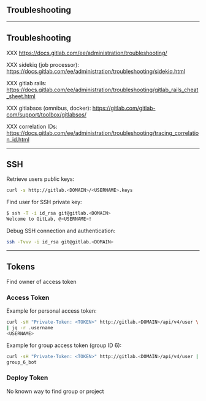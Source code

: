 <!-- .slide: id="gitlab_troubleshooting" class="vertical-center" -->

<i class="fa-duotone fa-briefcase-medical fa-8x fa-duotone-colors" style="float: right; color: grey;"></i>

## Troubleshooting

---

## Troubleshooting

XXX https://docs.gitlab.com/ee/administration/troubleshooting/

XXX sidekiq (job processor): https://docs.gitlab.com/ee/administration/troubleshooting/sidekiq.html

XXX gitlab rails: https://docs.gitlab.com/ee/administration/troubleshooting/gitlab_rails_cheat_sheet.html

XXX gitlabsos (omnibus, docker): https://gitlab.com/gitlab-com/support/toolbox/gitlabsos/

XXX correlation IDs: https://docs.gitlab.com/ee/administration/troubleshooting/tracing_correlation_id.html

---

## SSH

Retrieve users public keys:

```bash
curl -s http://gitlab.<DOMAIN>/<USERNAME>.keys
```

Find user for SSH private key:

```bash
$ ssh -T -i id_rsa git@gitlab.<DOMAIN>
Welcome to GitLab, @<USERNAME>!
```

Debug SSH connection and authentication:

```bash
ssh -Tvvv -i id_rsa git@gitlab.<DOMAIN>
```

---

## Tokens

Find owner of access token

### Access Token

Example for personal access token:

```bash
curl -sH "Private-Token: <TOKEN>" http://gitlab.<DOMAIN>/api/v4/user \
| jq -r .username
<USERNAME>
```

Example for group access token (group ID 6):

```bash
curl -sH "Private-Token: <TOKEN>" http://gitlab.<DOMAIN>/api/v4/user | jq -r .username
group_6_bot
```

### Deploy Token

No known way to find group or project
